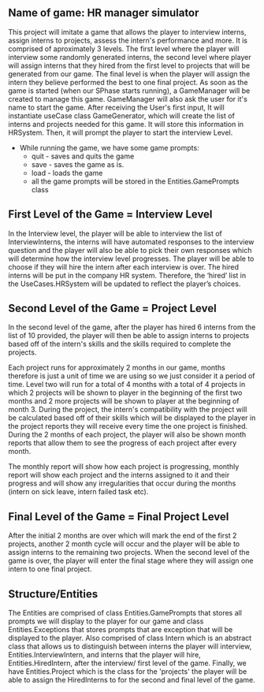 ## Name of game: HR manager simulator 

This project will imitate a game that allows the player to interview interns, assign interns to projects, assess the intern's performance and more. It is comprised 
of aproximately 3 levels. The first level where the player will interview some randomly generated interns, the second level where player will assign interns that 
they hired from the first level to projects that will be generated from our game. The final level is when the player will assign the intern they believe performed
the best to one final project. 
As soon as the game is started (when our SPhase starts running), a GameManager will be created to manage this game. GameManager will also ask the user for it's name to start the game. After receiving the User's first input, It will instantiate useCase class GameGenerator, which will create the list of 
interns and projects needed for this game. It will store this information in HRSystem.
Then, it will prompt the player to start the interview Level. 

- While running the game, we have some game prompts:
    - quit - saves and quits the game
    - save - saves the game as is.
    - load - loads the game 
    - all the game prompts will be stored in the Entities.GamePrompts class
    
## First Level of the Game = Interview Level     

In the Interview level, the player will be able to interview the list of InterviewInterns, the interns will have automated responses to the interview question 
and the player will also be able to pick their own responses which will determine how the interview level progresses. The player will be able to choose if they 
will hire the intern after each interview is over. The hired interns will be put in the company HR system. Therefore, the ‘hired’ list in the UseCases.HRSystem 
will be updated to reflect the player’s choices.

## Second Level of the Game = Project Level 

In the second level of the game, after the player has hired 6 interns from the list of 10 provided, the player will then be able to assign interns to projects 
based off of the intern's skills and the skills required to complete the projects. 

Each project runs for approximately 2 months in our game, months therefore is just a unit of time we are using so we just consider it a period of time. 
Level two will run for a total of 4 months with a total of 4 projects in which 2 projects will be shown to player in the beginning of the first two months and 
2 more projects will be shown to player at the beginning of month 3. During the project, the intern's compatibility with the project will be calculated based off 
of their skills which will be displayed to the player in the project reports they will receive every time the one project is finished. During the 2 months of 
each project, the player will also be shown month reports that allow them to see the progress of each project after every month. 

The monthly report will show how each project is progressing, monthly report will show each project and the interns assigned to it and their progress and will 
show any irregularities that occur during the months (intern on sick leave, intern failed task etc). 

## Final Level of the Game = Final Project Level 
 
After the initial 2 months are over which will mark the end of the first 2 projects, another 2 month cycle will occur and the player will be able to assign 
interns to the remaining two projects. When the second level of the game is over, the player will enter the final stage where they will assign one intern to one 
final project. 

## Structure/Entities 

The Entities are comprised of class Entities.GamePrompts that stores all prompts we will display to the player for our game and class Entities.Exceptions 
that stores prompts that are exception that will be displayed to the player. Also comprised of class Intern which is an abstract class that allows us to 
distinguish between interns the player will interview, Entities.InterviewIntern, and interns that the player will hire, Entities.HiredIntern, after the 
interview/ first level of the game. Finally, we have Entities.Project which is the class for the 'projects' the player will be able to assign the HiredInterns to
for the second and final level of the game.



